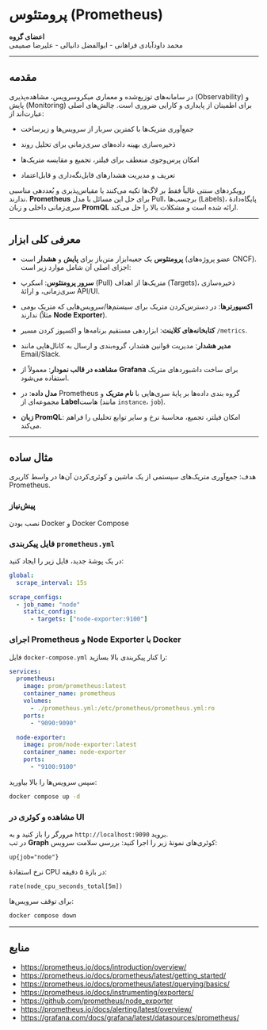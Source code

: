 # پرومتئوس (Prometheus)

**اعضای گروه**  
محمد داودآبادی فراهانی - ابوالفضل دانیالی - علیرضا صمیمی

---

## مقدمه
در سامانه‌های توزیع‌شده و معماری میکروسرویس، مشاهده‌پذیری (Observability) و پایش (Monitoring) برای اطمینان از پایداری و کارایی ضروری است. چالش‌های اصلی عبارت‌اند از:

- جمع‌آوری متریک‌ها با کمترین سربار از سرویس‌ها و زیرساخت

- ذخیره‌سازی بهینه داده‌های سری‌زمانی برای تحلیل روند

- امکان پرس‌وجوی منعطف برای فیلتر، تجمیع و مقایسه متریک‌ها

- تعریف و مدیریت هشدارهای قابل‌نگه‌داری و قابل‌اعتماد

رویکردهای سنتی غالباً فقط بر لاگ‌ها تکیه می‌کنند یا مقیاس‌پذیری و بُعددهی مناسبی ندارند. **Prometheus** برای حل این مسائل با مدل Pull، برچسب‌ها (Labels)، پایگاه‌دادهٔ سری‌زمانی داخلی و زبان **PromQL** ارائه شده است و مشکلات بالا را حل می‌کند.

---

## معرفی کلی ابزار
- **پرومتئوس** یک جعبه‌ابزار متن‌باز برای **پایش** و **هشدار** است (عضو پروژه‌های CNCF). اجزای اصلی آن شامل موارد زیر است:

- **سرور پرومتئوس**: اسکرپ (Pull) متریک‌ها از اهداف (Targets)، ذخیره‌سازی سری‌زمانی، و ارائهٔ API/UI.

- **اکسپورترها**: در دسترس‌کردن متریک برای سیستم‌ها/سرویس‌هایی که متریک بومی ندارند (مثلاً **Node Exporter**).

- **کتابخانه‌های کلاینت**: ابزاردهی مستقیم برنامه‌ها و اکسپوز کردن مسیر `/metrics`.

- **مدیر هشدار**: مدیریت قوانین هشدار، گروه‌بندی و ارسال به کانال‌هایی مانند Email/Slack.

- **مشاهده در قالب نمودار**: معمولاً از **Grafana** برای ساخت داشبوردهای متریک استفاده می‌شود.

- **مدل داده**: در Prometheus گروه بندی داده‌ها بر پایهٔ سری‌هایی با **نام متریک** و مجموعه‌ای از **Label**هاست (مانند `instance`، `job`).
- **زبان PromQL**: امکان فیلتر، تجمیع، محاسبهٔ نرخ و سایر توابع تحلیلی را فراهم می‌کند.

---

## مثال ساده
هدف: جمع‌آوری متریک‌های سیستمی از یک ماشین و کوئری‌کردن آن‌ها در واسط کاربری Prometheus.

### پیش‌نیاز
نصب بودن Docker و Docker Compose

### فایل پیکربندی `prometheus.yml`
در یک پوشهٔ جدید، فایل زیر را ایجاد کنید:
```yaml
global:
  scrape_interval: 15s

scrape_configs:
  - job_name: "node"
    static_configs:
      - targets: ["node-exporter:9100"]
```

### اجرای Prometheus و Node Exporter با Docker
فایل `docker-compose.yml` را کنار پیکربندی بالا بسازید:
```yaml
services:
  prometheus:
    image: prom/prometheus:latest
    container_name: prometheus
    volumes:
      - ./prometheus.yml:/etc/prometheus/prometheus.yml:ro
    ports:
      - "9090:9090"

  node-exporter:
    image: prom/node-exporter:latest
    container_name: node-exporter
    ports:
      - "9100:9100"
```

سپس سرویس‌ها را بالا بیاورید:
```bash
docker compose up -d
```

### مشاهده و کوئری در UI
مرورگر را باز کنید و به `http://localhost:9090` بروید.  
در تب **Graph** کوئری‌های نمونهٔ زیر را اجرا کنید:
  بررسی سلامت سرویس:
```
up{job="node"}
```
  نرخ استفادهٔ CPU در بازهٔ ۵ دقیقه:
```
rate(node_cpu_seconds_total[5m])
```
برای توقف سرویس‌ها:
```bash
docker compose down
```

---

## منابع
- https://prometheus.io/docs/introduction/overview/
- https://prometheus.io/docs/prometheus/latest/getting_started/
- https://prometheus.io/docs/prometheus/latest/querying/basics/
- https://prometheus.io/docs/instrumenting/exporters/
- https://github.com/prometheus/node_exporter
- https://prometheus.io/docs/alerting/latest/overview/
- https://grafana.com/docs/grafana/latest/datasources/prometheus/

